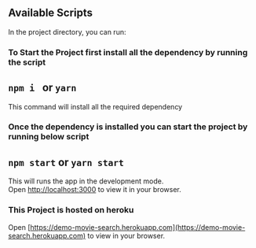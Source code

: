 ## Available Scripts

In the project directory, you can run:

### To Start the Project first install all the dependency by running the script

## `npm i ` or `yarn`

This command will install all the required dependency

### Once the dependency is installed you can start the project by running below script

## `npm start` or `yarn start`

This will runs the app in the development mode.\
Open [http://localhost:3000](http://localhost:3000) to view it in your browser.

### This Project is hosted on heroku

Open [https://demo-movie-search.herokuapp.com](https://demo-movie-search.herokuapp.com) to view in your browser.
